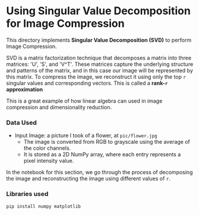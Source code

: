 # Using Singular Value Decomposition for Image Compression

This directory implements **Singular Value Decomposition (SVD)** to perform Image Compression. 

SVD is a matrix factorization technique that decomposes a matrix into three matrices: 'U', 'S', and 'V^T'. These matrices capture the underlying structure and patterns of the matrix, and in this case our image will be represented by this matrix.
To compress the image, we reconstruct it using only the top `r` singular values and corresponding vectors. 
This is called a **rank-`r` approximation**

This is a great example of how linear algebra can used in image compression and dimensionality reduction.

### Data Used
- Input Image: a picture I took of a flower, at `pic/flower.jpg`
    - The image is converted from RGB to grayscale using the average of the color channels.
    - It is stored as a 2D NumPy array, where each entry represents a pixel intensity value.      

In the notebook for this section, we go through the process of decomposing the image and reconstructing the image using different values of `r`.
### Libraries used
```bash
pip install numpy matplotlib 